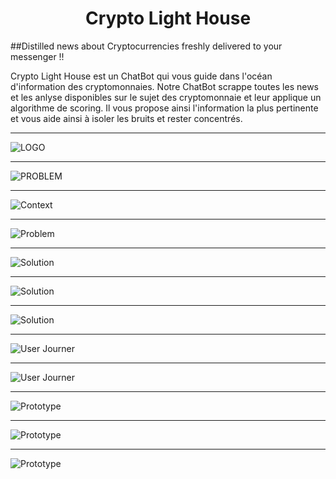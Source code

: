 <h1 align ="center"> Crypto Light House </h1>
##Distilled news about Cryptocurrencies freshly delivered to your messenger !!

Crypto Light House est un ChatBot qui vous guide dans l'océan d'information des cryptomonnaies.
Notre ChatBot scrappe toutes les news et les anlyse disponibles sur le sujet des cryptomonnaie et leur applique un algorithme de scoring.
Il vous propose ainsi l'information la plus pertinente et vous aide ainsi à isoler les bruits et rester concentrés.

---
![LOGO](https://i.imgur.com/SLVUdpq.png)

---
![PROBLEM](https://i.imgur.com/m1JtR1a.png)

---
![Context](https://i.imgur.com/qwmjoYG.png)

---
![Problem](https://i.imgur.com/oq81bzz.png)

---
![Solution](https://i.imgur.com/v08Xqj4.png)

---
![Solution](https://i.imgur.com/SkrJd9d.png)

---
![Solution](https://i.imgur.com/cwlUFeE.png)

---
![User Journer](https://i.imgur.com/0gHkVqX.png)

---
![User Journer](https://i.imgur.com/F8KZrGs.png)

---
![Prototype](https://i.imgur.com/74BRvDg.png)

---
![Prototype](https://i.imgur.com/jLD68tz.png)

---
![Prototype](https://i.imgur.com/kN91KwH.png)
